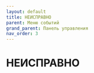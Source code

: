 ```yaml
---
layout: default
title: НЕИСПРАВНО
parent: Меню событий
grand_parent: Панель управления
nav_order: 3
---
```


# НЕИСПРАВНО
